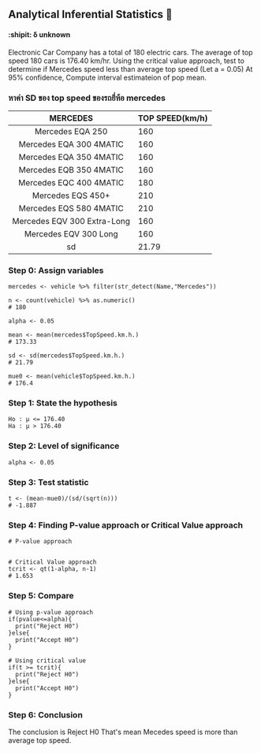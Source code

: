 ## Analytical Inferential Statistics :red_car:
#### :shipit: δ unknown
Electronic Car Company has a total of 180 electric cars. The average of top speed 180 cars is 176.40 km/hr. 
Using the critical value approach, test to determine if Mercedes speed less than average top speed  (Let a =  0.05)
At 95% confidence, Compute interval estimateion of pop mean.

### หาค่า SD ของ top speed ของรถยี่ห้อ mercedes

| MERCEDES | TOP SPEED(km/h) |
|:---:|--------------------------|
| Mercedes EQA 250    | 160 |
| Mercedes EQA 300 4MATIC  | 160 |
|  Mercedes EQA 350 4MATIC  | 160 | 
|  Mercedes EQB 350 4MATIC  | 160  |
|  Mercedes EQC 400 4MATIC  | 180  |
|  Mercedes EQS 450+  | 210  |
|  Mercedes EQS 580 4MATIC  | 210  |
|  Mercedes EQV 300 Extra-Long | 160  |
|  Mercedes EQV 300 Long  | 160  |
| sd | 21.79  |


### Step 0: Assign variables

```
mercedes <- vehicle %>% filter(str_detect(Name,"Mercedes"))

n <- count(vehicle) %>% as.numeric()
# 180

alpha <- 0.05

mean <- mean(mercedes$TopSpeed.km.h.)
# 173.33

sd <- sd(mercedes$TopSpeed.km.h.)
# 21.79

mue0 <- mean(vehicle$TopSpeed.km.h.)
# 176.4

```

### Step 1: State the hypothesis

```
Ho : µ <= 176.40
Ha : µ > 176.40
```

### Step 2: Level of significance

```
alpha <- 0.05
```

### Step 3: Test statistic

```
t <- (mean-mue0)/(sd/(sqrt(n)))
# -1.887
```

### Step 4: Finding P-value approach or Critical Value approach

```
# P-value approach


# Critical Value approach
tcrit <- qt(1-alpha, n-1)
# 1.653

```

### Step 5: Compare

```
# Using p-value approach
if(pvalue<=alpha){
  print("Reject H0")
}else{
  print("Accept H0")
}

# Using critical value
if(t >= tcrit){
  print("Reject H0")
}else{
  print("Accept H0")
}
```

### Step 6: Conclusion
The conclusion is  Reject H0
That's mean Mecedes speed is more than average top speed.
